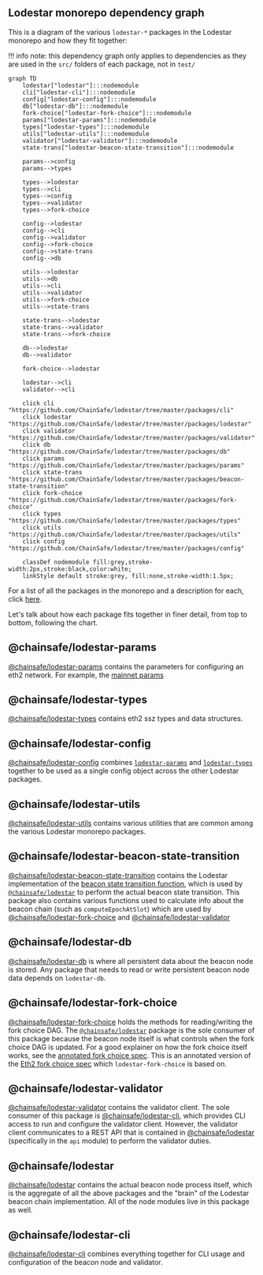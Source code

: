 ## Lodestar monorepo dependency graph

This is a diagram of the various `lodestar-*` packages in the Lodestar monorepo and how they fit together:

!!! info
note: this dependency graph only applies to dependencies as they are used in the `src/` folders of each package, not in `test/`

```mermaid
graph TD
    lodestar["lodestar"]:::nodemodule
    cli["lodestar-cli"]:::nodemodule
    config["lodestar-config"]:::nodemodule
    db["lodestar-db"]:::nodemodule
    fork-choice["lodestar-fork-choice"]:::nodemodule
    params["lodestar-params"]:::nodemodule
    types["lodestar-types"]:::nodemodule
    utils["lodestar-utils"]:::nodemodule
    validator["lodestar-validator"]:::nodemodule
    state-trans["lodestar-beacon-state-transition"]:::nodemodule

    params-->config
    params-->types

    types-->lodestar
    types-->cli
    types-->config
    types-->validator
    types-->fork-choice

    config-->lodestar
    config-->cli
    config-->validator
    config-->fork-choice
    config-->state-trans
    config-->db

    utils-->lodestar
    utils-->db
    utils-->cli
    utils-->validator
    utils-->fork-choice
    utils-->state-trans

    state-trans-->lodestar
    state-trans-->validator
    state-trans-->fork-choice

    db-->lodestar
    db-->validator

    fork-choice-->lodestar

    lodestar-->cli
    validator-->cli

    click cli "https://github.com/ChainSafe/lodestar/tree/master/packages/cli"
    click lodestar "https://github.com/ChainSafe/lodestar/tree/master/packages/lodestar"
    click validator "https://github.com/ChainSafe/lodestar/tree/master/packages/validator"
    click db "https://github.com/ChainSafe/lodestar/tree/master/packages/db"
    click params "https://github.com/ChainSafe/lodestar/tree/master/packages/params"
    click state-trans "https://github.com/ChainSafe/lodestar/tree/master/packages/beacon-state-transition"
    click fork-choice "https://github.com/ChainSafe/lodestar/tree/master/packages/fork-choice"
    click types "https://github.com/ChainSafe/lodestar/tree/master/packages/types"
    click utils "https://github.com/ChainSafe/lodestar/tree/master/packages/utils"
    click config "https://github.com/ChainSafe/lodestar/tree/master/packages/config"

    classDef nodemodule fill:grey,stroke-width:2px,stroke:black,color:white;
    linkStyle default stroke:grey, fill:none,stroke-width:1.5px;
```

For a list of all the packages in the monorepo and a description for each, click [here](https://github.com/ChainSafe/lodestar#packages).

Let's talk about how each package fits together in finer detail, from top to bottom, following the chart.

## @chainsafe/lodestar-params

[@chainsafe/lodestar-params](https://github.com/ChainSafe/lodestar/tree/master/packages/params) contains the parameters for configuring an eth2 network. For example, the [mainnet params](https://github.com/ethereum/eth2.0-specs/blob/dev/configs/mainnet/phase0.yaml)

## @chainsafe/lodestar-types

[@chainsafe/lodestar-types](https://github.com/ChainSafe/lodestar/tree/master/packages/types) contains eth2 ssz types and data structures.

## @chainsafe/lodestar-config

[@chainsafe/lodestar-config](https://github.com/ChainSafe/lodestar/tree/master/packages/config) combines [`lodestar-params`](#chainsafelodestar-params) and [`lodestar-types`](#chainsafelodestar-types) together to be used as a single config object across the other Lodestar packages.

## @chainsafe/lodestar-utils

[@chainsafe/lodestar-utils](https://github.com/ChainSafe/lodestar/tree/master/packages/utils) contains various utilities that are common among the various Lodestar monorepo packages.

## @chainsafe/lodestar-beacon-state-transition

[@chainsafe/lodestar-beacon-state-transition](https://github.com/ChainSafe/lodestar/tree/master/packages/beacon-state-transition) contains the Lodestar implementation of the [beacon state transition function](https://github.com/ethereum/eth2.0-specs/blob/v0.10.0/specs/phase0/beacon-chain.md#beacon-chain-state-transition-function), which is used by [`@chainsafe/lodestar`](#chainsafelodestar) to perform the actual beacon state transition. This package also contains various functions used to calculate info about the beacon chain (such as `computeEpochAtSlot`) which are used by [@chainsafe/lodestar-fork-choice](#chainsafelodestar-fork-choice) and [@chainsafe/lodestar-validator](#chainsafelodestar-validator)

## @chainsafe/lodestar-db

[@chainsafe/lodestar-db](https://github.com/ChainSafe/lodestar/tree/master/packages/db) is where all persistent data about the beacon node is stored. Any package that needs to read or write persistent beacon node data depends on `lodestar-db`.

## @chainsafe/lodestar-fork-choice

[@chainsafe/lodestar-fork-choice](https://github.com/ChainSafe/lodestar/tree/master/packages/fork-choice) holds the methods for reading/writing the fork choice DAG. The [`@chainsafe/lodestar`](#chainsafelodestar) package is the sole consumer of this package because the beacon node itself is what controls when the fork choice DAG is updated.
For a good explainer on how the fork choice itself works, see the [annotated fork choice spec](https://github.com/ethereum/annotated-spec/blob/master/phase0/fork-choice.md). This is an annotated version of the [Eth2 fork choice spec](https://github.com/ethereum/eth2.0-specs/blob/v0.12.1/specs/phase0/fork-choice.md) which `lodestar-fork-choice` is based on.

## @chainsafe/lodestar-validator

[@chainsafe/lodestar-validator](https://github.com/ChainSafe/lodestar/tree/master/packages/validator) contains the validator client. The sole consumer of this package is [@chainsafe/lodestar-cli](#chainsafelodestar-cli), which provides CLI access to run and configure the validator client. However, the validator client communicates to a REST API that is contained in [@chainsafe/lodestar](#chainsafelodestar) (specifically in the `api` module) to perform the validator duties.

## @chainsafe/lodestar

[@chainsafe/lodestar](https://github.com/ChainSafe/lodestar/tree/master/packages/lodestar) contains the actual beacon node process itself, which is the aggregate of all the above packages and the "brain" of the Lodestar beacon chain implementation. All of the node modules live in this package as well.

## @chainsafe/lodestar-cli

[@chainsafe/lodestar-cli](https://github.com/ChainSafe/lodestar/tree/master/packages/cli) combines everything together for CLI usage and configuration of the beacon node and validator.
